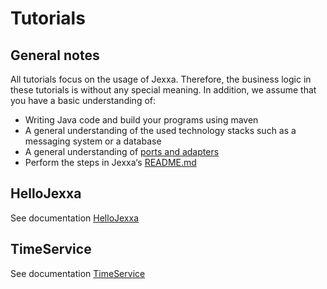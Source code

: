 # Tutorials 

## General notes

All tutorials focus on the usage of Jexxa. Therefore, the business logic in these tutorials is without any special meaning. In addition, we assume that you have a basic understanding of: 
*   Writing Java code and build your programs using maven 
*   A general understanding of the used technology stacks such as a messaging system or a database
*   A general understanding of [ports and adapters](https://herbertograca.com/2017/11/16/explicit-architecture-01-ddd-hexagonal-onion-clean-cqrs-how-i-put-it-all-together/)
*   Perform the steps in Jexxa‘s [README.md](../README.md)    

## HelloJexxa
See documentation [HelloJexxa](HelloJexxa/README.md)

## TimeService
See documentation [TimeService](TimeService/README.md)
